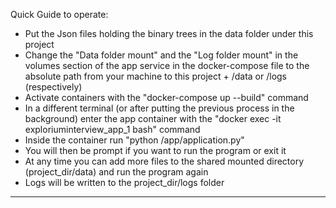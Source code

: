 

Quick Guide to operate:

* Put the Json files holding the binary trees in the data folder under this project
* Change the "Data folder mount" and the "Log folder mount" in the volumes section of the app service in
  the docker-compose file to the absolute path from your machine to this project + /data or /logs (respectively)
* Activate containers with the "docker-compose up --build" command
* In a different terminal (or after putting the previous process in the background) enter the app container with the 
  "docker exec -it exploriuminterview_app_1 bash" command
* Inside the container run "python /app/application.py"
* You will then be prompt if you want to run the program or exit it
* At any time you can add more files to the shared mounted directory (project_dir/data) and run the program again
* Logs will be written to the project_dir/logs folder 


----------------------------------------------------------------------------------------------------------------------


